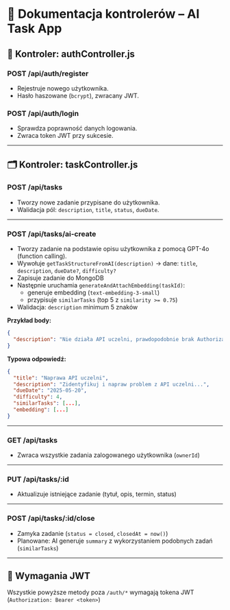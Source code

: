 # 📘 Dokumentacja kontrolerów – AI Task App

## 🔐 Kontroler: authController.js

### POST /api/auth/register

- Rejestruje nowego użytkownika.
- Hasło haszowane (`bcrypt`), zwracany JWT.

### POST /api/auth/login

- Sprawdza poprawność danych logowania.
- Zwraca token JWT przy sukcesie.

---

## 🗂️ Kontroler: taskController.js

### POST /api/tasks

- Tworzy nowe zadanie przypisane do użytkownika.
- Walidacja pól: `description`, `title`, `status`, `dueDate`.

---

### POST /api/tasks/ai-create

- Tworzy zadanie na podstawie opisu użytkownika z pomocą GPT-4o (function calling).
- Wywołuje `getTaskStructureFromAI(description)` → dane: `title`, `description`, `dueDate?`, `difficulty?`
- Zapisuje zadanie do MongoDB
- Następnie uruchamia `generateAndAttachEmbedding(taskId)`:
  - generuje embedding (`text-embedding-3-small`)
  - przypisuje `similarTasks` (top 5 z `similarity >= 0.75`)
- Walidacja: `description` minimum 5 znaków

**Przykład body:**

```json
{
  "description": "Nie działa API uczelni, prawdopodobnie brak Authorization"
}
```

**Typowa odpowiedź:**

```json
{
  "title": "Naprawa API uczelni",
  "description": "Zidentyfikuj i napraw problem z API uczelni...",
  "dueDate": "2025-05-20",
  "difficulty": 4,
  "similarTasks": [...],
  "embedding": [...]
}
```

---

### GET /api/tasks

- Zwraca wszystkie zadania zalogowanego użytkownika (`ownerId`)

---

### PUT /api/tasks/:id

- Aktualizuje istniejące zadanie (tytuł, opis, termin, status)

---

### POST /api/tasks/:id/close

- Zamyka zadanie (`status = closed`, `closedAt = now()`)
- Planowane: AI generuje `summary` z wykorzystaniem podobnych zadań (`similarTasks`)

---

## 🔐 Wymagania JWT

Wszystkie powyższe metody poza `/auth/*` wymagają tokena JWT (`Authorization: Bearer <token>`)
